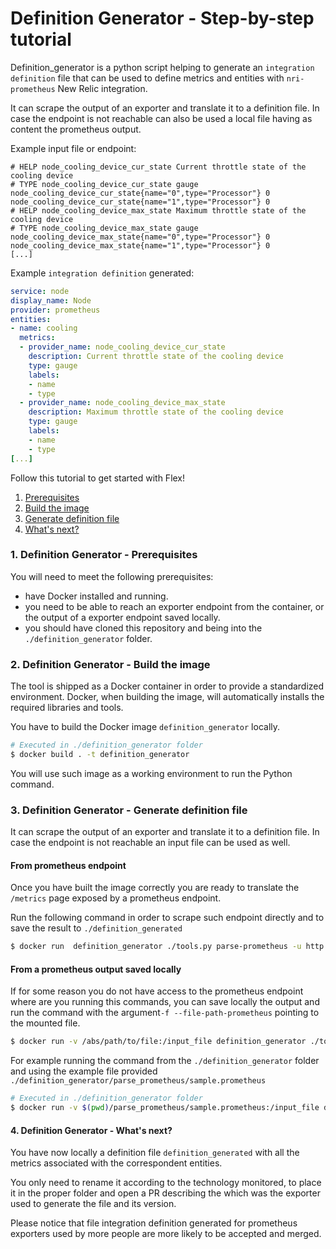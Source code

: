 # Definition Generator - Step-by-step tutorial

Definition_generator is a python script helping to generate an `integration definition` file 
 that can be used to define metrics and entities with `nri-prometheus` New Relic integration.
 
It can scrape the output of an exporter and translate it to a definition file. In case the endpoint is not reachable 
can also be used a local file having as content the prometheus output.

Example input file or endpoint:
```
# HELP node_cooling_device_cur_state Current throttle state of the cooling device
# TYPE node_cooling_device_cur_state gauge
node_cooling_device_cur_state{name="0",type="Processor"} 0
node_cooling_device_cur_state{name="1",type="Processor"} 0
# HELP node_cooling_device_max_state Maximum throttle state of the cooling device
# TYPE node_cooling_device_max_state gauge
node_cooling_device_max_state{name="0",type="Processor"} 0
node_cooling_device_max_state{name="1",type="Processor"} 0
[...]
```

Example `integration definition` generated:
```yaml
service: node
display_name: Node
provider: prometheus
entities:
- name: cooling
  metrics:
  - provider_name: node_cooling_device_cur_state
    description: Current throttle state of the cooling device
    type: gauge
    labels:
    - name
    - type
  - provider_name: node_cooling_device_max_state
    description: Maximum throttle state of the cooling device
    type: gauge
    labels:
    - name
    - type
[...]
```

Follow this tutorial to get started with Flex!

1. [Prerequisites](#Prerequisites)
2. [Build the image](#BuildTheImage)
3. [Generate definition file](#GenerateDefinitionFile)
5. [What's next?](#Whatsnext)

### 1. <a name='Prerequisites'></a> Definition Generator - Prerequisites

You will need to meet the following prerequisites:
 - have Docker installed and running.
 - you need to be able to reach an exporter endpoint from the container, or the output of a exporter endpoint saved locally.
 - you should have cloned this repository and being into the `./definition_generator` folder.


### 2. <a name='BuildTheImage'></a> Definition Generator - Build the image

The tool is shipped as a Docker container in order to provide a standardized environment. Docker, when building the image, 
will automatically installs the required libraries and tools.
 
You have to build the Docker image `definition_generator` locally.
``` bash
# Executed in ./definition_generator folder
$ docker build . -t definition_generator
```
You will use such image as a working environment to run the Python command. 

### 3. <a name='GenerateDefinitionFile'></a> Definition Generator - Generate definition file 

It can scrape the output of an exporter and translate it to a definition file. In case the endpoint is not reachable an 
input file can be used as well.

#### From prometheus endpoint

Once you have built the image correctly you are ready to translate the `/metrics` page exposed by a prometheus endpoint.

Run the following command in order to scrape such endpoint directly and to save the result to `./definition_generated`
``` bash
$ docker run  definition_generator ./tools.py parse-prometheus -u http://<url>:<port>/metrics > definition_generated
```

#### From a prometheus output saved locally

If for some reason you do not have access to the prometheus endpoint where are you running this commands, you can save 
locally the output and run the command with the argument`-f --file-path-prometheus` pointing to the mounted file.

``` bash
$ docker run -v /abs/path/to/file:/input_file definition_generator ./tools.py -v parse-prometheus -f /input_file  > definition_generated
```

For example running the command from the `./definition_generator` folder and using the example file provided `./definition_generator/parse_prometheus/sample.prometheus`
``` bash
# Executed in ./definition_generator folder
$ docker run -v $(pwd)/parse_prometheus/sample.prometheus:/input_file definition_generator ./tools.py -v parse-prometheus -f /input_file  > definition_generated
```

#### 4. <a name='Whatsnext'></a> Definition Generator - What's next?

You have now locally a definition file `definition_generated` with all the metrics associated with the correspondent entities. 

You only need to rename it according to the technology monitored, to place it in the proper folder and open
 a PR describing the which was the exporter used to generate the file and its version.
 
Please notice that file integration definition generated for prometheus exporters used by more people are more likely to
 be accepted and merged.
